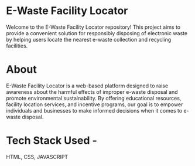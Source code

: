 # E-Waste Facility Locator

Welcome to the E-Waste Facility Locator repository! This project aims to provide a convenient solution for responsibly disposing of electronic waste by helping users locate the nearest e-waste collection and recycling facilities.

# About

E-Waste Facility Locator is a web-based platform designed to raise awareness about the harmful effects of improper e-waste disposal and promote environmental sustainability. By offering educational resources, facility location services, and incentive programs, our goal is to empower individuals and businesses to make informed decisions when it comes to e-waste disposal.

# Tech Stack Used -
HTML, CSS, JAVASCRIPT

